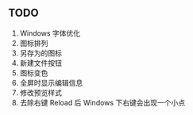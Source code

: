 ## TODO

1. Windows 字体优化
2. 图标排列
3. 另存为的图标
4. 新建文件按钮
5. 图标变色
6. 全屏时显示编辑信息
7. 修改预览样式
8. 去除右键 Reload 后 Windows 下右键会出现一个小点

